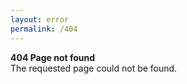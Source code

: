 ```yaml
---
layout: error
permalink: /404
---
```


**404 Page not found** \
The requested page could not be found.
